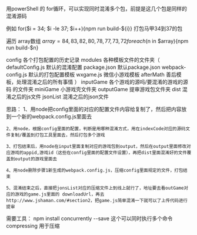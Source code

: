 用powerShell 的 for循环，可以实现同时混淆多个包，前提是这几个包是同样的混淆源码

例如 for($i = 34; $i -le 37; $i++){npm run build-${i}} 打包马甲34到37的包


遍历 array数组
$array = 84,83,82,80,78,77,73,72
foreach ($n in $array){npm run build-$n}


config
    各个打包配置的历史记录
modules
    各种模板文件的文件夹（
        defaultConfig.js 默认的混淆配置
        package.json 默认package.json
        webpack-config.js 默认的打包配置模板 
        wxgame.js 微信小游戏模板 
        afterMath 善后模板，处理混淆之后的所有事情
    ）
inputGame
    各个游戏的源吗/要混淆的游戏的源码 的文件夹
miniGame
    小游戏壳文件夹
outputGame
    提审游戏包文件夹
dist
    混淆之后的js文件
jsonList
    混淆之后的json文件


思路：
    1、用node把config里面的对应的配置文件内容给复制了，然后把内容放到一个新的webpack.config.js里面去

    2、用node，根据config里面的配置，判断是用哪种混淆方式，用在indexCode对应的源码文件复制/覆盖到打包工具里面去，然后打包多个游戏

    3、打包结束后，用node在input里面复制对应的游戏包到output，然后在output里面修改对应游戏的appid,游戏id（这些在config里面的配置文件设置），再把dist里面混淆好的文件覆盖到output的游戏里面去

    4、用node删除步骤1新生成的webpack.config.js，压缩config里面规定的文件，打包结束

    5、混淆结束之后，直接把jonsList对应的压缩文件上到线上就行了，地址要去看outGame对应的游戏的game.js里面的 downloadUrl，再去http://www.jshaman.com/#section2，把game.js简单混淆一下就可以了上传代码进行提审

需要工具：
npm install concurrently --save 这个可以同时执行多个命令
compressing 用于压缩
